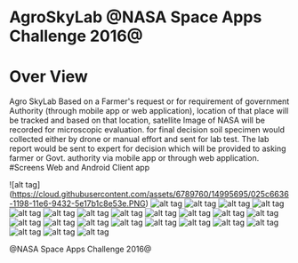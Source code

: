 
# AgroSkyLab @NASA Space Apps Challenge 2016@

# Over View 

Agro SkyLab Based on a Farmer's  request or for requirement of government Authority (through mobile app or web application), location of that place will be tracked and based on that location, satellite Image of NASA will be recorded for microscopic evaluation. for final decision soil specimen would collected either by drone or manual effort and sent for lab test. The lab report would be sent to expert for decision which will be provided to asking farmer or Govt. authority via mobile app or through web application.
#Screens Web and Android Client app 

![alt tag] (https://cloud.githubusercontent.com/assets/6789760/14995695/025c6636-1198-11e6-9432-5e17b1c8e53e.PNG)
![alt tag](https://cloud.githubusercontent.com/assets/6789760/14995697/025e2d18-1198-11e6-8fbe-7a01d82119b0.PNG)
![alt tag](https://cloud.githubusercontent.com/assets/6789760/14995696/025db018-1198-11e6-9401-3abb00dfb67d.PNG)
![alt tag](https://cloud.githubusercontent.com/assets/6789760/14995699/025f41f8-1198-11e6-983e-26788dd0f486.PNG)
![alt tag](https://cloud.githubusercontent.com/assets/6789760/14995698/025e500e-1198-11e6-8fcd-839476f22738.PNG)
![alt tag](https://cloud.githubusercontent.com/assets/6789760/14995700/0261824c-1198-11e6-8d31-4e5be6ca4dc0.PNG)
![alt tag](https://cloud.githubusercontent.com/assets/6789760/14995701/029131f4-1198-11e6-85f4-aabe32efdd1b.PNG)
![alt tag](https://cloud.githubusercontent.com/assets/6789760/14995703/029717ea-1198-11e6-8c43-0e841c2a4666.PNG)
![alt tag](https://cloud.githubusercontent.com/assets/6789760/14995702/02957dea-1198-11e6-89a9-9796722bcf5b.PNG)
![alt tag](https://cloud.githubusercontent.com/assets/6789760/14995704/0297b4e8-1198-11e6-8b6b-67e9f0f4b132.PNG)
![alt tag](https://cloud.githubusercontent.com/assets/6789760/14995705/02990f28-1198-11e6-91b6-7cbaf3ac81cb.PNG)
![alt tag](https://cloud.githubusercontent.com/assets/6789760/14995706/029b3244-1198-11e6-97b5-4dc019c627e9.PNG)
![alt tag](https://cloud.githubusercontent.com/assets/6789760/14995707/02c50bbe-1198-11e6-9828-2d4db5b025c7.PNG)
![alt tag](https://cloud.githubusercontent.com/assets/6789760/14995708/02ca3242-1198-11e6-92f4-664243384abb.jpg)
![alt tag](https://cloud.githubusercontent.com/assets/6789760/14995709/02cf43d6-1198-11e6-80c9-9d5c28ca1ace.png)
![alt tag](https://cloud.githubusercontent.com/assets/6789760/14995732/194ce8ac-1198-11e6-81d3-d75bff8a18c1.png)
![alt tag](https://cloud.githubusercontent.com/assets/6789760/14995733/194d1548-1198-11e6-81d5-3351c03cfe56.png)
![alt tag](https://cloud.githubusercontent.com/assets/6789760/14995731/194c854c-1198-11e6-8fe0-fe05e067d402.png)
![alt tag](https://cloud.githubusercontent.com/assets/6789760/14995736/194dfa44-1198-11e6-85c1-ad8e5f79e11f.png)
![alt tag](https://cloud.githubusercontent.com/assets/6789760/14995734/194dca1a-1198-11e6-9c30-a8661c93a6a8.png)
![alt tag](https://cloud.githubusercontent.com/assets/6789760/14995735/194def86-1198-11e6-9e23-79eb4aa82c44.png)
![alt tag](https://cloud.githubusercontent.com/assets/6789760/14995738/198501d8-1198-11e6-870d-51ce5f1f1f52.png)
![alt tag](https://cloud.githubusercontent.com/assets/6789760/14995739/198581c6-1198-11e6-9235-d32e9fe35e1c.png)
![alt tag](https://cloud.githubusercontent.com/assets/6789760/14995737/1984b75a-1198-11e6-9eb7-2747765684d1.png)





@NASA Space Apps Challenge 2016@
